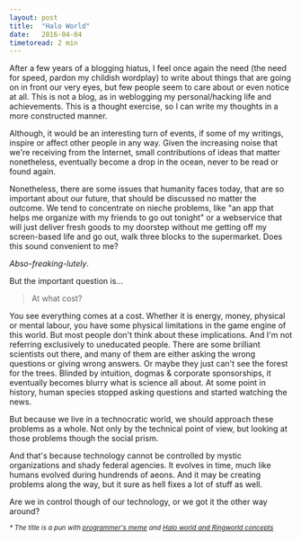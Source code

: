 ```yaml
---
layout: post
title:  "Halo World"
date:   2016-04-04
timetoread: 2 min
---
```


After a few years of a blogging hiatus, I feel once again the need (the need for
speed, pardon my childish wordplay) to write about things that are going on in
front our very eyes, but few people seem to care about or even notice at all.
This is not a blog, as in weblogging my personal/hacking life and achievements.
This is a thought exercise, so I can write my thoughts in a more constructed
manner.

Although, it would be an interesting turn of events, if some of my writings,
inspire or affect other people in any way. Given the increasing noise that we're
receiving from the Internet, small contributions of ideas that matter
nonetheless, eventually become a drop in the ocean, never to be read or found
again.

Nonetheless, there are some issues that humanity faces today, that are so
important about our future, that should be discussed no matter the outcome. We
tend to concentrate on nieche problems, like "an app that helps me organize with my
friends to go out tonight" or a webservice that will just deliver fresh goods to my
doorstep without me getting off my screen-based life and go out, walk three
blocks to the supermarket. Does this sound convenient to me?

*Abso-freaking-lutely*.

But the important question is...

> At what cost?

You see everything comes at a cost. Whether it is energy, money, physical or
mental labour, you have some physical limitations in the game engine of this
world. But most people don't think about these implications. And I'm not
referring exclusively to uneducated people. There are some brilliant
scientists out there, and many of them are either asking the wrong questions
or giving wrong answers. Or maybe they just can't see the forest for the trees.
Blinded by intuition, dogmas & corporate sponsorships, it eventually becomes
blurry what is science all about. At some point in history, human species stopped
asking questions and started watching the news.

But because we live in a technocratic world, we should approach these problems
as a whole. Not only by the technical point of view, but looking at those
problems though the social prism.

And that's because technology cannot be controlled by mystic organizations and shady
federal agencies. It evolves in time, much like humans evolved during hundrends
of aeons.  And it may be creating problems along the way, but it sure as hell
fixes a lot of stuff as well.

Are we in control though of our technology, or we got it the other way around?

<small><em> * The title is a pun with [programmer's meme](https://en.wikipedia.org/wiki/%22Hello,_World!%22_program) and [Halo world and Ringworld concepts](https://en.wikipedia.org/wiki/Ringworld#Concepts)</em></small>
